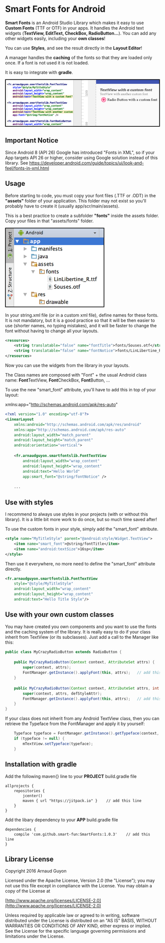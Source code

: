 # Smart Fonts for Android
**Smart Fonts** is an Android Studio Library which makes it easy to use **Custom Fonts** (TTF or OTF) in your apps. It handles the Android text widgets (**TextView, EditText, CheckBox, RadioButton...**). You can add any other widgets easily, including your **own classes**!

You can use **Styles**, and see the result directly in the **Layout Editor**!

A manager handles the **caching** of the fonts so that they are loaded only once. If a font is not used it is not loaded.

It is easy to integrate with **gradle**.

![alt text](app/extras/editor_screenshot.png?raw=true "see the result while editing!")

## Important Notice

Since Android 8 (API 26) Google has introduced "Fonts in XML", so if your App targets API 26 or higher, consider using Google solution instead of this library. See
https://developer.android.com/guide/topics/ui/look-and-feel/fonts-in-xml.html

## Usage

Before starting to code, you must copy your font files (.TTF or .ODT) in the **"assets"** folder of your application. This folder may not exist so you'll probably have to create it (usually app/scr/main/assets).

This is a best practice to create a subfolder **"fonts"** inside the assets folder. Copy your files in that "assets/fonts" folder.

![alt text](app/extras/assets_screenshot.png?raw=true "assets folder")

In your string.xml file (or in a custom xml file), define names for these fonts. It is not mandatory, but it is a good practice so that it will be then easier to use (shorter names, no typing mistakes), and it will be faster to change the font without having to change all your layouts.

```xml
<resources>
    <string translatable="false" name="fontTitle">fonts/Souses.otf</string>
    <string translatable="false" name="fontNotice">fonts/LinLibertine_R.ttf</string>
</resources>
```

Now you can use the widgets from the library in your layouts.

The Class names are composed with "Font" + the usual Android class name: **Font**TextView, **Font**CheckBox, **Font**Button, ...

To use the new "smart_font" attribute, you'll have to add this in top of your layout:

xmlns:app="http://schemas.android.com/apk/res-auto"

```xml
<?xml version="1.0" encoding="utf-8"?>
<LinearLayout
    xmlns:android="http://schemas.android.com/apk/res/android"
    xmlns:app="http://schemas.android.com/apk/res-auto"
    android:layout_width="match_parent"
    android:layout_height="match_parent"
    android:orientation="vertical">
    
    <fr.arnaudguyon.smartfontslib.FontTextView
        android:layout_width="wrap_content"
        android:layout_height="wrap_content"
        android:text="Hello World"
        app:smart_font="@string/fontNotice" />
        
    ...
```

<!--Thanks to the autocompletion it is fast to add a view:

<![alt text](app/extras/autocompletion.gif?raw=true "class autocompletion") -->


## Use with styles

I recommend to always use styles in your projects (with or without this library). It is a little bit more work to do once, but so much time saved after!

To use the custom fonts in your style, simply add the "smart_font" attribute.

```xml
<style name="MyTitleStyle" parent="@android:style/Widget.TextView">
    <item name="smart_font">@string/fontTitle</item>
    <item name="android:textSize">16sp</item>
</style>
```

Then use it everywhere, no more need to define the "smart_font" attribute directly.

```xml
<fr.arnaudguyon.smartfontslib.FontTextView
    style="@style/MyTitleStyle"
    android:layout_width="wrap_content"
    android:layout_height="wrap_content"
    android:text="Hello Title Style"/>
```

## Use with your own custom classes

You may have created you own components and you want to use the fonts and the caching system of the library. It is really easy to do if your class inherit from TextView (or its subclasses). Just add a call to the Manager like this:

```java
public class MyCrazyRadioButton extends RadioButton {

    public MyCrazyRadioButton(Context context, AttributeSet attrs) {
        super(context, attrs);
        FontManager.getInstance().applyFont(this, attrs);   // add this call
    }

    public MyCrazyRadioButton(Context context, AttributeSet attrs, int defStyleAttr) {
        super(context, attrs, defStyleAttr);
        FontManager.getInstance().applyFont(this, attrs);   // add this call
    }
}

```

If your class does not inherit from any Android TextView class, then you can retrieve the Typeface from the FontManager and apply it by yourself:

```java
    Typeface typeface = FontManager.getInstance().getTypeface(context, R.string.fontNotice);
    if (typeface != null) {
        mTextView.setTypeface(typeface);
    }
```


## Installation with gradle

Add the following maven{} line to your **PROJECT** build.gradle file

```
allprojects {
    repositories {
        jcenter()
        maven { url "https://jitpack.io" }    // add this line
    }
}
```

Add the libary dependency to your **APP** build.gradle file

```
dependencies {
    compile 'com.github.smart-fun:SmartFonts:1.0.3'    // add this line
}
```

## Library License

Copyright 2016 Arnaud Guyon

Licensed under the Apache License, Version 2.0 (the "License");
you may not use this file except in compliance with the License.
You may obtain a copy of the License at

[http://www.apache.org/licenses/LICENSE-2.0](http://www.apache.org/licenses/LICENSE-2.0)

Unless required by applicable law or agreed to in writing, software
distributed under the License is distributed on an "AS IS" BASIS,
WITHOUT WARRANTIES OR CONDITIONS OF ANY KIND, either express or implied.
See the License for the specific language governing permissions and
limitations under the License.

